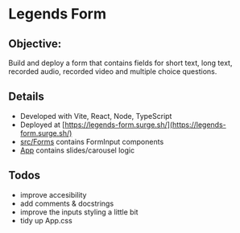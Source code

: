 # Legends Form

## Objective:
Build and deploy a form that contains fields for short text, long text, recorded audio, recorded video and multiple choice questions.

## Details
- Developed with Vite, React, Node, TypeScript
- Deployed at [https://legends-form.surge.sh/](https://legends-form.surge.sh/)
- [src/Forms](https://github.com/calebthewood/legends-form/tree/main/src/Forms) contains FormInput components
- [App](https://github.com/calebthewood/legends-form/blob/main/src/App.tsx) contains slides/carousel logic

## Todos
- improve accesibility
- add comments & docstrings
- improve the inputs styling a little bit
- tidy up App.css